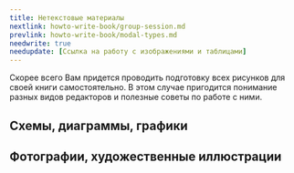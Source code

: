 ```yaml
---
title: Нетекстовые материалы
nextlink: howto-write-book/group-session.md
prevlink: howto-write-book/modal-types.md
needwrite: true
needupdate: [Ссылка на работу с изображениями и таблицами]
---
```


Скорее всего Вам придется проводить подготовку всех рисунков для своей
книги самостоятельно.  В этом случае пригодится понимание разных видов
редакторов и полезные советы по работе с ними.

## Схемы, диаграммы, графики

## Фотографии, художественные иллюстрации
